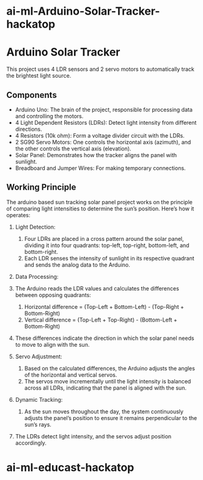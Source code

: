 # ai-ml-Arduino-Solar-Tracker-hackatop
# Arduino Solar Tracker

This project uses 4 LDR sensors and 2 servo motors to automatically track the brightest light source.

## Components
- Arduino Uno: The brain of the project, responsible for processing data and controlling the motors.
- 4 Light Dependent Resistors (LDRs): Detect light intensity from different directions.
- 4 Resistors (10k ohm): Form a voltage divider circuit with the LDRs.
- 2 SG90 Servo Motors: One controls the horizontal axis (azimuth), and the other controls the vertical axis (elevation).
- Solar Panel: Demonstrates how the tracker aligns the panel with sunlight.
- Breadboard and Jumper Wires: For making temporary connections.

## Working Principle
The arduino based sun tracking solar panel project works on the principle of comparing light intensities to determine the sun’s position. Here’s how it operates:

1. Light Detection:

   1. Four LDRs are placed in a cross pattern around the solar panel, dividing it into four quadrants: top-left, top-right, bottom-left, and bottom-right.
   2. Each LDR senses the intensity of sunlight in its respective quadrant and sends the analog data to the Arduino.
2. Data Processing:

  1. The Arduino reads the LDR values and calculates the differences between opposing quadrants:
       1. Horizontal difference = (Top-Left + Bottom-Left) - (Top-Right + Bottom-Right)
       2. Vertical difference = (Top-Left + Top-Right) - (Bottom-Left + Bottom-Right)
   2. These differences indicate the direction in which the solar panel needs to move to align with the sun.
3. Servo Adjustment:

    1. Based on the calculated differences, the Arduino adjusts the angles of the horizontal and vertical servos.
    2. The servos move incrementally until the light intensity is balanced across all LDRs, indicating that the panel is aligned with the sun.
       
4. Dynamic Tracking:

    1. As the sun moves throughout the day, the system continuously adjusts the panel’s position to ensure it remains perpendicular to the sun’s rays.

5. The LDRs detect light intensity, and the servos adjust position accordingly.
# ai-ml-educast-hackatop
